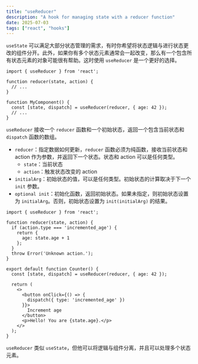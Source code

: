 ```yaml
---
title: "useReducer"
description: "A hook for managing state with a reducer function"
date: 2025-07-03
tags: ["react", "hooks"]
---
```


`useState` 可以满足大部分状态管理的需求，有时你希望将状态逻辑与进行状态更改的组件分开。此外，如果你有多个状态元素通常会一起改变，那么有一个包含所有状态元素的对象可能很有帮助。这时使用 `useReducer` 是一个更好的选择。

```tsx
import { useReducer } from 'react';

function reducer(state, action) {
  // ...
}

function MyComponent() {
  const [state, dispatch] = useReducer(reducer, { age: 42 });
  // ...
}
```


`useReducer` 接收一个 `reducer` 函数和一个初始状态，返回一个包含当前状态和 `dispatch` 函数的数组。

- `reducer`：指定数据如何更新，`reducer` 函数必须为纯函数，接收当前状态和 action 作为参数，并返回下一个状态。状态和 action 可以是任何类型。
  - `state`：当前状态
  - `action`：触发状态改变的 action
- `initialArg`：初始状态的值，可以是任何类型。初始状态的计算取决于下一个 `init` 参数。
- `optional init`：初始化函数，返回初始状态。如果未指定，则初始状态设置为 `initialArg`。否则，初始状态设置为 `init(initialArg)` 的结果。

```tsx
import { useReducer } from 'react';

function reducer(state, action) {
  if (action.type === 'incremented_age') {
    return {
      age: state.age + 1
    };
  }
  throw Error('Unknown action.');
}

export default function Counter() {
  const [state, dispatch] = useReducer(reducer, { age: 42 });

  return (
    <>
      <button onClick={() => {
        dispatch({ type: 'incremented_age' })
      }}>
        Increment age
      </button>
      <p>Hello! You are {state.age}.</p>
    </>
  );
}
```

`useReducer` 类似 `useState`，但他可以将逻辑与组件分离，并且可以处理多个状态元素。
